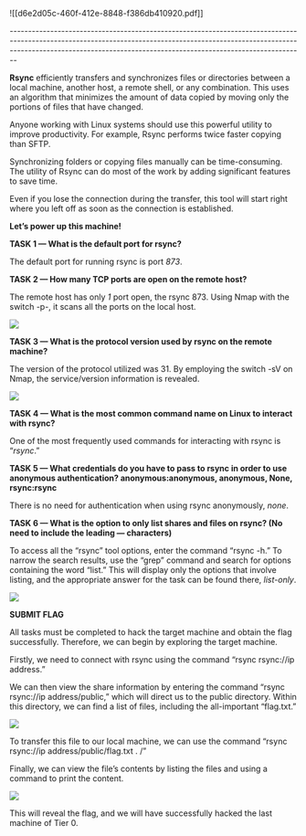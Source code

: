 ![[d6e2d05c-460f-412e-8848-f386db410920.pdf]]

*--------------------------------------------------------------------------------------------------------------------------------------------------------------------------------------------------------------------------------------------*

**Rsync** efficiently transfers and synchronizes files or directories between a local machine, another host, a remote shell, or any combination. This uses an algorithm that minimizes the amount of data copied by moving only the portions of files that have changed.

Anyone working with Linux systems should use this powerful utility to improve productivity. For example, Rsync performs twice faster copying than SFTP.

Synchronizing folders or copying files manually can be time-consuming. The utility of Rsync can do most of the work by adding significant features to save time.

Even if you lose the connection during the transfer, this tool will start right where you left off as soon as the connection is established.

**Let’s power up this machine!**

**TASK 1 — What is the default port for rsync?**

The default port for running rsync is port _873_.

**TASK 2 — How many TCP ports are open on the remote host?**

The remote host has only _1_ port open, the rsync 873. Using Nmap with the switch -p-, it scans all the ports on the local host.

![](https://miro.medium.com/v2/resize:fit:1050/1*f8mPNvJ9yB3aITXnzb6VLw.png)

**TASK 3 — What is the protocol version used by rsync on the remote machine?**

The version of the protocol utilized was 31. By employing the switch -sV on Nmap, the service/version information is revealed.

![](https://miro.medium.com/v2/resize:fit:1050/1*NGiQ3BheWbBnorBJgio0sQ.png)

**TASK 4 — What is the most common command name on Linux to interact with rsync?**

One of the most frequently used commands for interacting with rsync is “_rsync_.”

**TASK 5 — What credentials do you have to pass to rsync in order to use anonymous authentication? anonymous:anonymous, anonymous, None, rsync:rsync**

There is no need for authentication when using rsync anonymously, _none_.

**TASK 6 — What is the option to only list shares and files on rsync? (No need to include the leading — characters)**

To access all the “rsync” tool options, enter the command “rsync -h.” To narrow the search results, use the “grep” command and search for options containing the word “list.” This will display only the options that involve listing, and the appropriate answer for the task can be found there, _list-only_.

![](https://miro.medium.com/v2/resize:fit:1050/1*vA4Ze2zX-Bm7gbRu26-hOQ.png)

**SUBMIT FLAG**

All tasks must be completed to hack the target machine and obtain the flag successfully. Therefore, we can begin by exploring the target machine.

Firstly, we need to connect with rsync using the command “rsync rsync://ip address.”

We can then view the share information by entering the command “rsync rsync://ip address/public,” which will direct us to the public directory. Within this directory, we can find a list of files, including the all-important “flag.txt.”

![](https://miro.medium.com/v2/resize:fit:1050/1*Jd93RoFA4A5JW0_hlkK3PA.png)

To transfer this file to our local machine, we can use the command “rsync rsync://ip address/public/flag.txt . /”

Finally, we can view the file’s contents by listing the files and using a command to print the content.

![](https://miro.medium.com/v2/resize:fit:1050/1*fSgipJhsxzp_dksTL_0UdA.png)

This will reveal the flag, and we will have successfully hacked the last machine of Tier 0.